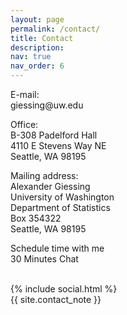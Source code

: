 ```yaml
---
layout: page
permalink: /contact/
title: Contact
description: 
nav: true
nav_order: 6
---
```




<div class="row">    
    <div class="col-sm-4 col-xs-6">
      <p> <span class="font-weight-bolder">E-mail:</span> <br>
      giessing@uw.edu </p>
      <p> <span class="font-weight-bolder">Office:</span> <br>
      B-308 Padelford Hall <br>
      4110 E Stevens Way NE <br>
      Seattle, WA 98195 </p> 
    </div>
    <div class="col-sm-4 col-xs-6">
      <p> <span class="font-weight-bolder">Mailing address:</span> <br>
      Alexander Giessing <br>
      University of Washington <br>
      Department of Statistics <br>
      Box 354322 <br>
      Seattle, WA 98195 </p>  
    </div>
    <div class="col-sm-4 col-xs-6">
      <p> <span class="font-weight-bolder">Schedule time with me</span> <br>
      <a> 30 Minutes Chat </a> </p>
      <!-- <a href = "https://calendly.com/giessing-7xc/30min" target="_new"> 30 Minutes Chat </a> </p> -->
    </div>
</div>

<br>

<div class="social">
  <div class="contact-icons">
    {% include social.html %}
  </div>

  <div class="contact-note">
    {{ site.contact_note }}
  </div>
</div>

